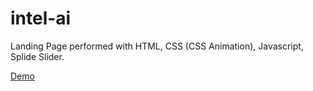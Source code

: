 # intel-ai
Landing Page performed with HTML, CSS (CSS Animation), Javascript, Splide Slider.

[Demo](https://SuperStar264.github.io/intel-ai/)


